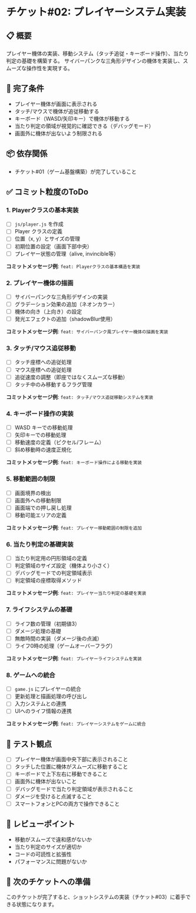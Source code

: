 # チケット#02: プレイヤーシステム実装

## 📋 概要
プレイヤー機体の実装、移動システム（タッチ追従・キーボード操作）、当たり判定の基礎を構築する。
サイバーパンクな三角形デザインの機体を実装し、スムーズな操作性を実現する。

## 🎯 完了条件
- プレイヤー機体が画面に表示される
- タッチ/マウスで機体が追従移動する
- キーボード（WASD/矢印キー）で機体が移動する
- 当たり判定の領域が視覚的に確認できる（デバッグモード）
- 画面外に機体が出ないよう制限される

## 📦 依存関係
- チケット#01（ゲーム基盤構築）が完了していること

## ✅ コミット粒度のToDo

### 1. Playerクラスの基本実装
- [ ] `js/player.js` を作成
- [ ] Player クラスの定義
- [ ] 位置（x, y）とサイズの管理
- [ ] 初期位置の設定（画面下部中央）
- [ ] プレイヤー状態の管理（alive, invincible等）

**コミットメッセージ例**: `feat: Playerクラスの基本構造を実装`

### 2. プレイヤー機体の描画
- [ ] サイバーパンクな三角形デザインの実装
- [ ] グラデーション効果の追加（ネオンカラー）
- [ ] 機体の向き（上向き）の設定
- [ ] 発光エフェクトの追加（shadowBlur使用）

**コミットメッセージ例**: `feat: サイバーパンク風プレイヤー機体の描画を実装`

### 3. タッチ/マウス追従移動
- [ ] タッチ座標への追従処理
- [ ] マウス座標への追従処理
- [ ] 追従速度の調整（即座ではなくスムーズな移動）
- [ ] タッチ中のみ移動するフラグ管理

**コミットメッセージ例**: `feat: タッチ/マウス追従移動システムを実装`

### 4. キーボード操作の実装
- [ ] WASD キーでの移動処理
- [ ] 矢印キーでの移動処理
- [ ] 移動速度の定義（ピクセル/フレーム）
- [ ] 斜め移動時の速度正規化

**コミットメッセージ例**: `feat: キーボード操作による移動を実装`

### 5. 移動範囲の制限
- [ ] 画面境界の検出
- [ ] 画面外への移動制限
- [ ] 画面端での押し戻し処理
- [ ] 移動可能エリアの定義

**コミットメッセージ例**: `feat: プレイヤー移動範囲の制限を追加`

### 6. 当たり判定の基礎実装
- [ ] 当たり判定用の円形領域の定義
- [ ] 判定領域のサイズ設定（機体より小さく）
- [ ] デバッグモードでの判定領域表示
- [ ] 判定領域の座標取得メソッド

**コミットメッセージ例**: `feat: プレイヤー当たり判定の基礎を実装`

### 7. ライフシステムの基礎
- [ ] ライフ数の管理（初期値3）
- [ ] ダメージ処理の基礎
- [ ] 無敵時間の実装（ダメージ後の点滅）
- [ ] ライフ0時の処理（ゲームオーバーフラグ）

**コミットメッセージ例**: `feat: プレイヤーライフシステムを実装`

### 8. ゲームへの統合
- [ ] `game.js` にプレイヤーの統合
- [ ] 更新処理と描画処理の呼び出し
- [ ] 入力システムとの連携
- [ ] UIへのライフ情報の連携

**コミットメッセージ例**: `feat: プレイヤーシステムをゲームに統合`

## 🧪 テスト観点
- [ ] プレイヤー機体が画面中央下部に表示されること
- [ ] タッチした位置に機体がスムーズに移動すること
- [ ] キーボードで上下左右に移動できること
- [ ] 画面外に機体が出ないこと
- [ ] デバッグモードで当たり判定領域が表示されること
- [ ] ダメージを受けると点滅すること
- [ ] スマートフォンとPCの両方で操作できること

## 📝 レビューポイント
- 移動がスムーズで違和感がないか
- 当たり判定のサイズが適切か
- コードの可読性と拡張性
- パフォーマンスに問題がないか

## 🚀 次のチケットへの準備
このチケットが完了すると、ショットシステムの実装（チケット#03）に着手できる状態になります。